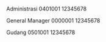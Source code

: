 Administrasi
    0401001
    12345678

General Manager
    0000001
    12345678

Gudang
    0501001
    12345678